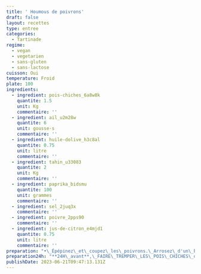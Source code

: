 ```yaml
---
title: ' Houmous de poivrons'
draft: false
layout: recettes
type: entree
categories:
  - Tartinade
regime:
  - vegan
  - vegetarien
  - sans-gluten
  - sans-lactose
cuisson: Oui
temperature: Froid
plate: 100
ingredients:
  - ingredient: pois-chiches_6a8w8k
    quantite: 1.5
    unit: Kg
    commentaire: ''
  - ingredient: ail_u2m28w
    quantite: 6
    unit: gousse·s
    commentaire: ''
  - ingredient: huile-dolive_h3c8al
    quantite: 0.75
    unit: litre
    commentaire: ''
  - ingredient: tahin_u33083
    quantite: 2
    unit: Kg
    commentaire: ''
  - ingredient: paprika_bidsmu
    quantite: 100
    unit: grammes
    commentaire: ''
  - ingredient: sel_2juq3x
    commentaire: ''
  - ingredient: poivre_2pps90
    commentaire: ''
  - ingredient: jus-de-citron_e4mjd1
    quantite: 0.75
    unit: litre
    commentaire: ''
preparation: "•\_Épépinez\_et\_coupez\_les\_poivrons.\_Arrosez\_d'un\_bon\_filet\_d’huile\_d’olive.\_Faire cuire\_au\_four\_à\_200°\_pendant\_45\_mn\_en\_les\_retournant\_deux\_ou\_trois\_fois pendant\_la\_cuisson.\n•\_Après\_cuisson,\_les\_faire\_refroidir\_(dans\_un\_sac\_plastique,\_c'est\_plus\_facile pour\_enlever\_la\_peau)\_et\_enlever\_la\_peau.\n•\_Égoutter\_les\_pois\_chiches\_et\_les\_mixer\_avec\_le\_tahine\_le\_jus\_de\_citron\_et\_de l'ail.\n•\_Rajouter\_les\_poivrons,\_l'huile\_d'olive,\_le\_paprika,\_le\_sel,\_le\_poivre\_et\_finir\_de mixer.\n•\_Au\_dressage,\_saupoudrer\_de\_graines\_de\_sésame."
preparation24h: "**24H\_avant**,\_FAIRE\_TREMPER\_LES\_POIS\_CHICHES\_dans\_3\_fois\_leur\_volume d'eau\_et\_changer\_l'eau\_le\_matin\_pour\_éviter\_que\_ça\_fermente. \n\n**Obligatoirement\_1\_J\_avant**"
publishDate: 2023-06-21T09:47:13.131Z
---
```

